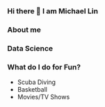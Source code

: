 ### Hi there 👋 I am Michael Lin

<!--
**MichaelLin1/MichaelLin1** is a ✨ _special_ ✨ repository because its `README.md` (this file) appears on your GitHub profile.

Here are some ideas to get you started:

- 🔭 I’m currently working on Data Analysis
- 🌱 I’m currently learning Python
- 👯 I’m looking to collaborate on Github
- 🤔 I’m looking for help with ...
- 💬 Ask me about ...
- 📫 How to reach me: mlm951104@gmail.com
- 😄 Pronouns: ...
- ⚡ Fun fact: ...
-->

### About me


### Data Science

### What do I do for Fun?
- Scuba Diving
- Basketball
- Movies/TV Shows

